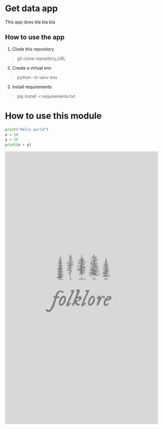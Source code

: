 # Get data app
This app does bla bla bla
## How to use the app
1. Clode this repository
>git clone repository_URL
2. Create a virtual env
> python -m venv env
3. Install requirements
> pip install -r requirements.txt

# How to use this module
```py
print("Hello world")
x = 10
y = 20
print(x + y)
```
![MySql_logo](pictures/mysql.jpg)